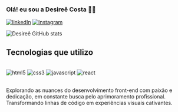 ### Olá! eu sou a Desireê Costa 🤙🏻

[![linkedIn](https://img.shields.io/badge/LinkedIn-0077B5?style=for-the-badge&logo=linkedin&logoColor=white)](www.linkedin.com/in/desireê-costa)
[![Instagram](https://img.shields.io/badge/Instagram-E4405F?style=for-the-badge&logo=instagram&logoColor=white)]((https://www.instagram.com/des1ree_c/)https://www.instagram.com/des1ree_c/)

![Desireê GitHub stats](https://github-readme-stats.vercel.app/api?username=DesireeCost4&show_icons=true&theme=dracula)

## Tecnologias que utilizo 

<div style= "display: inline_block"> <br>
 <img aling="center" alt="html5" src="https://img.shields.io/badge/HTML5-E34F26?style=for-the-badge&logo=html5&logoColor=white" />
<img aling="center" alt="css3" src="https://img.shields.io/badge/CSS3-1572B6?style=for-the-badge&logo=css3&logoColor=white" />
<img aling="center" alt="javascript" src="https://img.shields.io/badge/JavaScript-F7DF1E?style=for-the-badge&logo=javascript&logoColor=black" />
<img aling="center" alt="react" src="https://img.shields.io/badge/React-20232A?style=for-the-badge&logo=react&logoColor=61DAFB" />
  
 </div>

 <br>

Explorando as nuances do desenvolvimento front-end com paixão e dedicação, em constante busca pelo aprimoramento profissional. Transformando linhas de código em experiências visuais cativantes.




